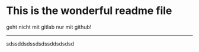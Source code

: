 # This is the wonderful readme file
geht nicht mit gitlab nur mit github!

---
sdssddsdssdsdssddsdsdsd
